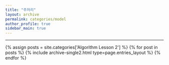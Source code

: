 ```yaml
---
title: "주저리"
layout: archive
permalink: categories/model
author_profile: true
sidebar_main: true
---
```


<!-- 공백이 포함되어 있는 카테고리 이름의 경우 site.categories.['a b c'] 이런식으로! -->

***

{% assign posts = site.categories['Algorithm Lesson 2'] %}
{% for post in posts %} {% include archive-single2.html type=page.entries_layout %} {% endfor %}